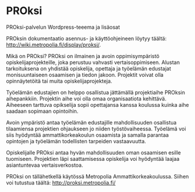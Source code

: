 PROksi
======

PROksi-palvelun Wordpress-teeema ja lisäosat

PROksin dokumentaatio asennus- ja käyttöohjeineen löytyy täältä: http://wiki.metropolia.fi/display/proksi/.


Mikä on PROksi?
PROksi on ilmainen ja avoin oppimisympäristö opiskelijaprojekteille, joka perustuu vahvasti vertaisoppimiseen. Alustan tarkoituksena on yhdistää opiskelija, opettaja ja työelämän edustajat monisuuntaiseen osaamisen ja tiedon jakoon. Projektit voivat olla opinnäytetöitä tai muita opiskelijaprojekteja.

Työelämän edustajien on helppo osallistua jättämällä projektiaihe PROksin aihepankkiin. Projektin aihe voi olla omaa organisaatiota kehittävä. Aiheeseen tarttuva opikselija sopii opettajansa kanssa koulussa kuinka aihe saadaan sopimaan opintoihin.

Avoin ympäristö antaa työelämän edustajille mahdollisuuden osallistua tilaamiensa projektien ohjaukseen jo niiden työstövaiheessa. Työelämä voi siis hyödyntää ammattikorkeakoulun osaamista ja samalla parantaa opintojen ja työelämän todellisten tarpeiden vastaavuutta.

Opiskelijalle PROksi antaa hyvän mahdollisuuden oman osaamisen esille tuomiseen. Projektien läpi saattamisessa opiskelija voi hyödyntää laajaa asiantuntevaa vertaisverkostoa.

PROksi on tällähetkellä käytössä Metropolia Ammattikorkeakoulussa. Siihen voi tutustua täältä: http://proksi.metropolia.fi/
